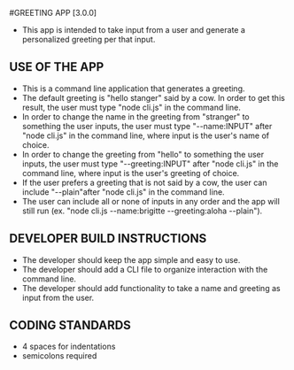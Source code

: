 #GREETING APP [3.0.0]
- This app is intended to take input from a user and generate a personalized greeting per that input.

## USE OF THE APP
- This is a command line application that generates a greeting.
- The default greeting is "hello stanger" said by a cow. In order to get this result, the user must type "node cli.js" in the command line.
- In order to change the name in the greeting from "stranger" to something the user inputs, the user must type "--name:INPUT" after "node cli.js" in the command line, where input is the user's name of choice.
- In order to change the greeting from "hello" to something the user inputs, the user must type "--greeting:INPUT" after "node cli.js" in the command line, where input is the user's greeting of choice.
- If the user prefers a greeting that is not said by a cow, the user can include "--plain"after "node cli.js" in the command line.
- The user can include all or none of inputs in any order and the app will still run (ex. "node cli.js --name:brigitte --greeting:aloha --plain").


## DEVELOPER BUILD INSTRUCTIONS
- The developer should keep the app simple and easy to use.
- The developer should add a CLI file to organize interaction with the command line. 
- The developer should add functionality to take a name and greeting as input from the user.

## CODING STANDARDS
- 4 spaces for indentations
- semicolons required